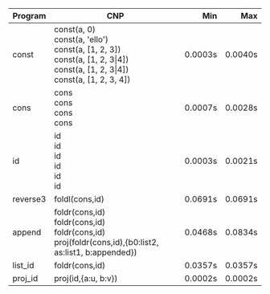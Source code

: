 Program | CNP | Min | Max
--- | --- | ---: | ---:
const | const(a, 0)<br/>const(a, 'ello')<br/>const(a, [1, 2, 3])<br/>const(a, [1, 2, 3\|4])<br/>const(a, [1, 2, 3\|4])<br/>const(a, [1, 2, 3, 4]) | 0.0003s | 0.0040s
cons | cons<br/>cons<br/>cons<br/>cons | 0.0007s | 0.0028s
id | id<br/>id<br/>id<br/>id<br/>id<br/>id | 0.0003s | 0.0021s
reverse3 | foldl(cons,id) | 0.0691s | 0.0691s
append | foldr(cons,id)<br/>foldr(cons,id)<br/>foldr(cons,id)<br/>proj(foldr(cons,id),{b0:list2, as:list1, b:appended}) | 0.0468s | 0.0834s
list_id | foldr(cons,id) | 0.0357s | 0.0357s
proj_id | proj(id,{a:u, b:v}) | 0.0002s | 0.0002s
